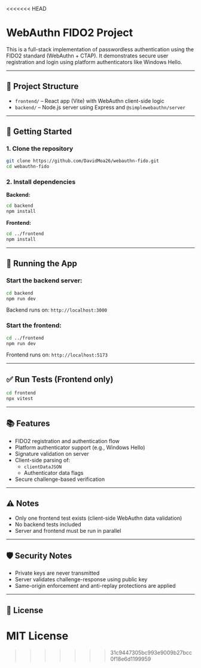 <<<<<<< HEAD
# WebAuthn FIDO2 Project

This is a full-stack implementation of passwordless authentication using the FIDO2 standard (WebAuthn + CTAP). It demonstrates secure user registration and login using platform authenticators like Windows Hello.

---

## 📁 Project Structure

- `frontend/` – React app (Vite) with WebAuthn client-side logic  
- `backend/` – Node.js server using Express and `@simplewebauthn/server`

---

## 🚀 Getting Started

### 1. Clone the repository

```bash
git clone https://github.com/DavidMoa26/webauthn-fido.git
cd webauthn-fido
```

### 2. Install dependencies

**Backend:**

```bash
cd backend
npm install
```

**Frontend:**

```bash
cd ../frontend
npm install
```

---

## 🧪 Running the App

### Start the backend server:

```bash
cd backend
npm run dev
```

Backend runs on: `http://localhost:3000`

### Start the frontend:

```bash
cd ../frontend
npm run dev
```

Frontend runs on: `http://localhost:5173`

---

## ✅ Run Tests (Frontend only)

```bash
cd frontend
npx vitest
```

---

## 📚 Features

- FIDO2 registration and authentication flow  
- Platform authenticator support (e.g., Windows Hello)  
- Signature validation on server  
- Client-side parsing of:
  - `clientDataJSON`
  - Authenticator data flags  
- Secure challenge-based verification  

---

## ⚠️ Notes

- Only one frontend test exists (client-side WebAuthn data validation)  
- No backend tests included  
- Server and frontend must be run in parallel  

---

## 🛡️ Security Notes

- Private keys are never transmitted  
- Server validates challenge-response using public key  
- Same-origin enforcement and anti-replay protections are applied  

---

## 📄 License

MIT License
=======

>>>>>>> 31c9447305bc993e9009b27bcc0f18e6d1199959
